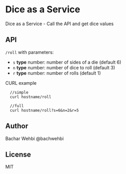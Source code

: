 # Dice as a Service
Dice as a Service - Call the API and get dice values

## API

`/roll` with parameters:

* `s` **type** number: number of sides of a die (default 6)
* `n` **type** number: number of dice to roll (default 3)
* `r` **type** number: number of rolls (default 1)

CURL example

```
  //simple
  curl hostname/roll
  
  //full
  curl hostname/roll?s=6&n=2&r=5
```

## Author
Bachar Wehbi @bachwehbi

## License
MIT

